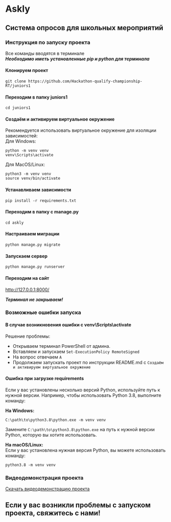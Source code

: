 # Askly
## Система опросов для школьных мероприятий
### Инструкция по запуску проекта
Все команды вводятся в терминале</br>
***Необходимо иметь установленные pip и python для терминала***

#### Клонируем проект

```commandline
git clone https://github.com/Hackathon-qualify-championship-RT/juniors1
```

#### Переходим в папку juniors1

```commandline
cd juniors1
```

#### Создаём и активируем виртуальное окружение
Рекомендуется использовать виртуальное окружение для изоляции зависимостей:<br>
Для Windows:
```commandline
python -m venv venv
venv\Scripts\activate
```

Для MacOS/Linux:
```commandline
python3 -m venv venv
source venv/bin/activate
```

#### Устанавливаем зависимости

```commandline
pip install -r requirements.txt
```

#### Переходим в папку с manage.py

```commandline
cd askly
```

#### Настраиваем миграции

```commandline
python manage.py migrate
```

#### Запускаем сервер 

```commandline
python manage.py runserver
```

#### Переходим на сайт

<a href="http://127.0.0.1:8000/">http://127.0.0.1:8000/</a>

***Терминал не закрываем!***

### Возможные ошибки запуска
#### В случае возникновения ошибки с venv\Scripts\activate 

Решение проблемы:
- Открываем терминал PowerShell от админа.
- Вставляем и запускаем `Set-ExecutionPolicy RemoteSigned`
- На вопрос отвечаем `A`
- Продолжаем запускать проект по инструкции README.md с `Создаём и активируем виртуальное окружение`

#### Ошибка при загрузке requirements

Если у вас установлены несколько версий Python, используйте путь к нужной версии. Например, чтобы использовать Python 3.8, выполните команду:

**На Windows:**
```commandline
C:\path\to\python3.8\python.exe -m venv venv
```

Замените `C:\path\to\python3.8\python.exe` на путь к нужной версии Python, которую вы хотите использовать.

**На macOS/Linux:** <br>
Если у вас установлена нужная версия Python, вы можете использовать команду: <br>
```commandline
python3.8 -m venv venv
```

### Видеодемонстрация проекта
[Скачать видеодемонстрацию проекта](https://github.com/Hackathon-qualify-championship-RT/juniors1/raw/main/Askly_video.mp4)

## Если у вас возникли проблемы с запуском проекта, свяжитесь с нами!
